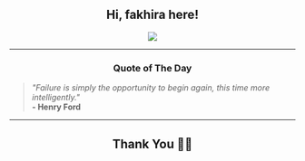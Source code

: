 <h2 align="center"> Hi, fakhira here!</h2>

<p align="center">
<a href="https://github.com/fakhiralkda" alt="github streak"><img src="https://dvst-streak.herokuapp.com/?user=fakhiralkda&theme=tokyonight&fire=DD472C"></a>
</p>

<hr>
<h3 align="center">Quote of The Day</h3>
<p align="center">
<blockquote>
<i>"Failure is simply the opportunity to begin again, this time more intelligently."</i>
<br>
<b>- Henry Ford</b>
</blockquote>
</p>


<hr>
<h2 align="center">Thank You 🙏🏼</h2>
